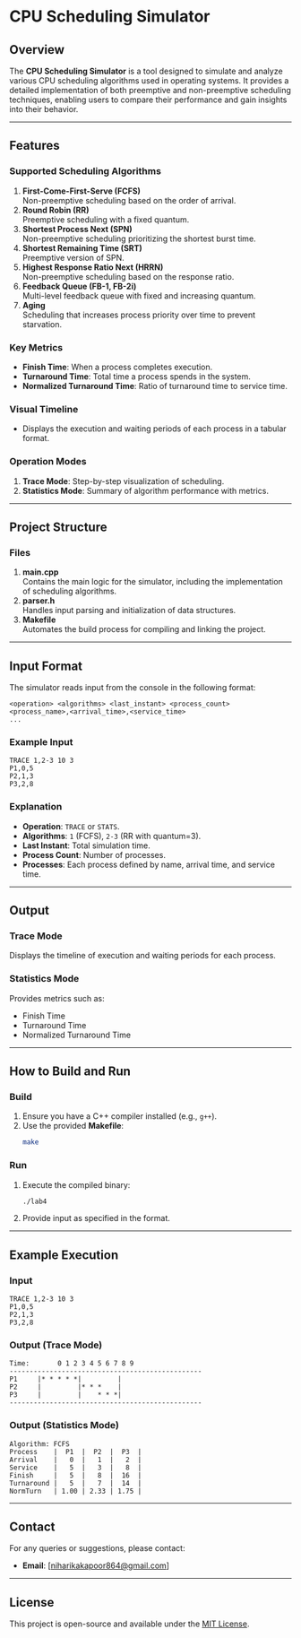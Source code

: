 # CPU Scheduling Simulator

## Overview
The **CPU Scheduling Simulator** is a tool designed to simulate and analyze various CPU scheduling algorithms used in operating systems. It provides a detailed implementation of both preemptive and non-preemptive scheduling techniques, enabling users to compare their performance and gain insights into their behavior.

---

## Features

### Supported Scheduling Algorithms
1. **First-Come-First-Serve (FCFS)**  
   Non-preemptive scheduling based on the order of arrival.
2. **Round Robin (RR)**  
   Preemptive scheduling with a fixed quantum.
3. **Shortest Process Next (SPN)**  
   Non-preemptive scheduling prioritizing the shortest burst time.
4. **Shortest Remaining Time (SRT)**  
   Preemptive version of SPN.
5. **Highest Response Ratio Next (HRRN)**  
   Non-preemptive scheduling based on the response ratio.
6. **Feedback Queue (FB-1, FB-2i)**  
   Multi-level feedback queue with fixed and increasing quantum.
7. **Aging**  
   Scheduling that increases process priority over time to prevent starvation.

### Key Metrics
- **Finish Time**: When a process completes execution.
- **Turnaround Time**: Total time a process spends in the system.
- **Normalized Turnaround Time**: Ratio of turnaround time to service time.

### Visual Timeline
- Displays the execution and waiting periods of each process in a tabular format.

### Operation Modes
1. **Trace Mode**: Step-by-step visualization of scheduling.
2. **Statistics Mode**: Summary of algorithm performance with metrics.

---

## Project Structure

### Files
1. **main.cpp**  
   Contains the main logic for the simulator, including the implementation of scheduling algorithms.
2. **parser.h**  
   Handles input parsing and initialization of data structures.
3. **Makefile**  
   Automates the build process for compiling and linking the project.

---

## Input Format
The simulator reads input from the console in the following format:

```
<operation> <algorithms> <last_instant> <process_count>
<process_name>,<arrival_time>,<service_time>
...
```

### Example Input
```
TRACE 1,2-3 10 3
P1,0,5
P2,1,3
P3,2,8
```

### Explanation
- **Operation**: `TRACE` or `STATS`.
- **Algorithms**: `1` (FCFS), `2-3` (RR with quantum=3).
- **Last Instant**: Total simulation time.
- **Process Count**: Number of processes.
- **Processes**: Each process defined by name, arrival time, and service time.

---

## Output

### Trace Mode
Displays the timeline of execution and waiting periods for each process.

### Statistics Mode
Provides metrics such as:
- Finish Time
- Turnaround Time
- Normalized Turnaround Time

---

## How to Build and Run

### Build
1. Ensure you have a C++ compiler installed (e.g., `g++`).
2. Use the provided **Makefile**:
   ```bash
   make
   ```

### Run
1. Execute the compiled binary:
   ```bash
   ./lab4
   ```
2. Provide input as specified in the format.

---

## Example Execution

### Input
```
TRACE 1,2-3 10 3
P1,0,5
P2,1,3
P3,2,8
```

### Output (Trace Mode)
```
Time:       0 1 2 3 4 5 6 7 8 9
------------------------------------------------
P1     |* * * * *|         |
P2     |         |* * *    |
P3     |         |    * * *|
------------------------------------------------
```

### Output (Statistics Mode)
```
Algorithm: FCFS
Process    |  P1  |  P2  |  P3  |
Arrival    |   0  |   1  |   2  |
Service    |   5  |   3  |   8  |
Finish     |   5  |   8  |  16  |
Turnaround |   5  |   7  |  14  |
NormTurn   | 1.00 | 2.33 | 1.75 |
```

---

## Contact
For any queries or suggestions, please contact:
- **Email**: [niharikakapoor864@gmail.com]

---

## License
This project is open-source and available under the [MIT License](https://opensource.org/licenses/MIT).

